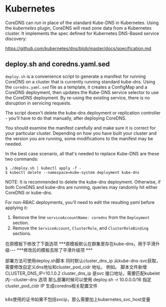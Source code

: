 # Kubernetes

CoreDNS can run in place of the standard Kube-DNS in Kubernetes. Using the *kubernetes*
plugin, CoreDNS will read zone data from a Kubernetes cluster. It implements the
spec defined for Kubernetes DNS-Based service discovery:

   https://github.com/kubernetes/dns/blob/master/docs/specification.md


## deploy.sh and coredns.yaml.sed

`deploy.sh` is a convenience script to generate a manifest for running CoreDNS on a cluster
that is currently running standard kube-dns. Using the `coredns.yaml.sed` file as a template,
it creates a ConfigMap and a CoreDNS deployment, then updates the Kube-DNS service selector
to use the CoreDNS deployment. By re-using the existing service, there is no disruption in
servicing requests.

The script doesn't delete the kube-dns deployment or replication controller - you'll have to
do that manually, after deploying CoreDNS.

You should examine the manifest carefully and make sure it is correct for your particular
cluster. Depending on how you have built your cluster and the version you are running,
some modifications to the manifest may be needed.

In the best case scenario, all that's needed to replace Kube-DNS are these two commands:

~~~
$ ./deploy.sh | kubectl apply -f -
$ kubectl delete --namespace=kube-system deployment kube-dns
~~~

NOTE: It is recommended to delete the kube-dns deployment. Otherwise, if both CoreDNS and kube-dns are running, queries may randomly hit either
CoreDNS or kube-dns.

For non-RBAC deployments, you'll need to edit the resulting yaml before applying it:
1. Remove the line `serviceAccountName: coredns` from the `Deployment` section.
2. Remove the `ServiceAccount`, `ClusterRole`, and `ClusterRoleBinding` sections.


在原模板下修改了下面选项
***原模板默认在群集里存在kube-dns，用于平滑升级---
***修改后的模板去除了平滑升级项 ***

部署方法可使用deploy.sh脚本
同时默认cluster_dns_ip 从kube-dns-svc获取，需要修改自定义dns地址和cluster_pod_cidr 地址。
例如。
脚本文件新增CLUSTER_DNS_IP=10.1.0.2
cluster_dns_ip  是svc 接口地址，需要匹配kubelet 内--cluster-dns 选项
那么部署时候可以使用
deploy.sh -r 10.0.0.0/16 指定cluster_pod_cidr IP 生成coredns相关配置文件
####

###
k8s使用的证书如果不包括svcip，那么需要加上kubernetes_svc_host变量


